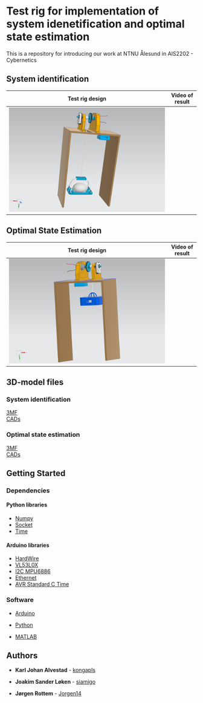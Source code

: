 # Test rig for implementation of system idenetification and optimal state estimation
This is a repository for introducing our work at NTNU Ålesund in AIS2202 - Cybernetics

## System identification
Test rig design           |  Video of result                
:-------------------------:|:-------------------------:
![](Media/WINCH_ASSEMBLY_si.png)  | 

## Optimal State Estimation
Test rig design          |  Video of result         
:-------------------------:|:-------------------------:
![](Media/WINCH_ASSEMBLY_ope.png)  | 

## 3D-model files
### System identification
[3MF](System_identification/test_rig_si.3mf) \
[CADs](System_identification/CAD/)

### Optimal state estimation
[3MF](Optimal_state/test_rig_ope.3mf) \
[CADs](Optimal_state/CAD/)

## Getting Started

### Dependencies
#### Python libraries

* [Numpy](https://numpy.org/)
* [Socket](https://docs.python.org/3/library/socket.html)
* [Time](https://docs.python.org/3/library/time.html?highlight=time#module-time)

#### Arduino libraries
* [HardWire](https://github.com/thexeno/HardWire-Arduino-Library)
* [VL53L0X](https://github.com/pololu/vl53l0x-arduino)
* [I2C MPU6886](https://github.com/tanakamasayuki/I2C_MPU6886)
* [Ethernet](https://www.arduino.cc/reference/en/libraries/ethernet/)
* [AVR Standard C Time](https://www.arduino.cc/reference/en/libraries/avr-standard-c-time-library/)

### Software

* [Arduino](https://www.arduino.cc/)

* [Python](https://www.python.org/)

* [MATLAB](https://se.mathworks.com/products/matlab.html)


## Authors

* **Karl Johan Alvestad** - [kongapls](https://github.com/kongapls)

* **Joakim Sander Løken** - [siamigo](https://github.com/siamigo)

* **Jørgen Rottem** - [Jorgen14](https://github.com/Jorgen14)
